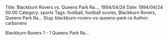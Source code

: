 Title: Blackburn Rovers vs. Queens Park Ra…, 1994/04/24
Date: 1994/04/24 00:00
Category: sports
Tags: football, football scores, Blackburn Rovers, Queens Park Ra…
Slug: blackburn-rovers-vs-queens-park-ra
Author: carbonero


Blackburn Rovers 1 - 1 Queens Park Ra…
